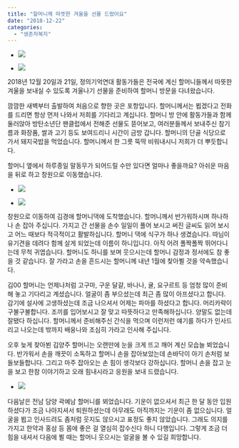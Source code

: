 ```yaml
---
title: "할머니께 따뜻한 겨울을 선물 드렸어요"
date: "2018-12-22"
categories: 
  - "생존자복지"
---
```


- ![](https://womenandwar.net/kr/wp-content/uploads/2018/12/48378214_2348767528497994_6617397361536663552_n-2.jpg)
    
- ![](https://womenandwar.net/kr/wp-content/uploads/2018/12/48393351_2348675635173850_2896160189302439936_n-1-3.jpg)
    

2018년 12월 20일과 21일, 정의기억연대 활동가들은 전국에 계신 할머니들께서 따뜻한 겨울을 보내실 수 있도록 겨울나기 선물을 준비하여 할머니 방문을 다녀왔습니다.

깜깜한 새벽부터 출발하여 처음으로 향한 곳은 포항입니다. 할머니께서는 뵙겠다고 전화를 드리면 항상 먼저 나와서 저희를 기다리고 계십니다. 할머니 방 안에 활동가들과 함께 둘러앉아 방탄소년단 팬클럽에서 전해준 선물도 뜯어보고, 여러분들께서 보내주신 참기름과 화장품, 쌀과 고기 등도 보여드리니 시간이 금방 갑니다. 할머니의 단골 식당으로 가서 돼지국밥을 먹었습니다. 할머니께서 한 그릇 뚝딱 비워내시니 저희가 더 뿌듯합니다.

할머니 옆에서 하루종일 말동무가 되어드릴 수만 있다면 얼마나 좋을까요? 아쉬운 마음을 뒤로 하고 창원으로 이동했습니다.

- ![](https://womenandwar.net/kr/wp-content/uploads/2018/12/48394820_2348767288498018_8072847385992101888_n.jpg)
    
- ![](https://womenandwar.net/kr/wp-content/uploads/2018/12/48418740_2348767408498006_5377874945281884160_n.jpg)
    

창원으로 이동하여 김경애 할머니댁에 도착했습니다. 할머니께서 반가워하시며 하나하나 손 잡아 주십니다. 가지고 간 선물을 손수 일일이 풀어 보시고 써진 글씨도 읽어 보시고 어느 때보다 적극적이고 활발하십니다. 할머니 댁에 식구가 하나 생겼습니다. 따님이 유기견을 데려다 함께 살게 되었는데 이름이 하니입니다. 아직 어려 폴짝폴짝 뛰어다니는데 무척 귀엽습니다. 할머니도 하니를 보며 웃으시는데 할머니 감정과 정서에도 참 좋을 것 같습니다. 잘 가라고 손을 흔드시는 할머니께 내년 1월에 찾아뵐 것을 약속했습니다.

김00 할머니는 언제나처럼 고구마, 구운 달걀, 바나나, 귤, 요구르트 등 엄청 많이 준비해 놓고 기다리고 계셨습니다. 얼굴이 좀 부으셨는데 최근 좀 많이 아프셨다고 합니다. 감기에 설사에 고생하셨는데 조금 나으셔서 어제는 파마를 하셨다고 합니다. 머리카락이 구불구불합니다. 조끼를 입어보시고 잘 맞고 따뜻하다고 만족해하십니다. 양말도 없는데 잘됐다 하십니다. 할머니께서 준비해주신 간식을 먹으며 이런저런 얘기를 하다가 인사드리고 나오는데 밖까지 배웅나와 조심히 가라고 인사해 주십니다.

오후 늦게 찾아뵌 김양주 할머니는 오랜만에 눈을 크게 뜨고 깨어 계신 모습늘 뵈었습니다. 반가워서 손을 깨끗이 소독하고 할머니 손을 잡아보았는데 손바닥이 아기 손처럼 보들보들합니다. 그리고 마주 잡아오는 손 힘이 생각보다 강하십니다. 할머니 손을 잡고 눈을 보고 한참 이야기하고 오래 힘내시라고 응원을 보내 드렸습니다.

- ![](https://womenandwar.net/kr/wp-content/uploads/2018/12/49114042_2350033828371364_3502824328452374528_n.jpg)
    

다음날은 전남 담양 곽예남 할머니를 뵈었습니다. 기운이 없으셔서 최근 한 달 동안 입원하셨다가 조금 나아지셔서 퇴원하셨는데 아무래도 아직까지는 기운이 좀 없으십니다. 얼굴을 뵙고 인사드려도 좀처럼 웃지도 않으시고 표정도 좋지 않았습니다. 그래도 의지를 가지고 한약과 홍삼 등 몸에 좋은 걸 열심히 잡수신다 하니 다행입니다. 그렇게 조금 더 힘을 내셔서 다음에 뵐 때는 할머니 웃으시는 얼굴을 볼 수 있길 희망합니다.
